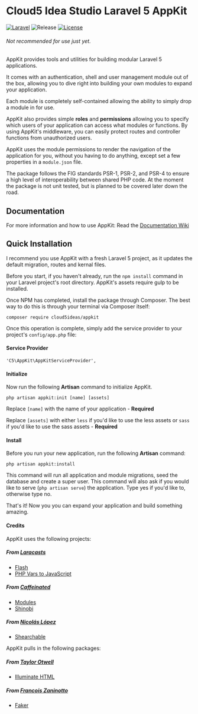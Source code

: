 Cloud5 Idea Studio Laravel 5 AppKit
===================
[![Laravel](https://img.shields.io/badge/Laravel-5.0-orange.svg?style=flat-square)](http://laravel.com)
![Release](https://img.shields.io/badge/release-beta-orange.svg?style=flat-square)
[![License](http://img.shields.io/badge/license-MIT-brightgreen.svg?style=flat-square)](https://tldrlegal.com/license/mit-license)


###### *Not recommended for use just yet.*

AppKit provides tools and utilities for building modular Laravel 5 applications.

It comes with an authentication, shell and user management module out of the box, allowing you to dive right into building your own modules to expand your application.

Each module is completely self-contained allowing the ability to simply drop a module in for use.

AppKit also provides simple **roles** and **permissions** allowing you to specify which users of your application can access what modules or functions.
By using AppKit's middleware, you can easily protect routes and controller functions from unauthorized users.

AppKit uses the module permissions to render the navigation of the application for you, without you having to do anything, except set a few properties in a `module.json` file.

The package follows the FIG standards PSR-1, PSR-2, and PSR-4 to ensure a high level of interoperability between shared PHP code. At the moment the package is not unit tested, but is planned to be covered later down the road.

Documentation
-------------
For more information and how to use AppKit: Read the [Documentation Wiki](https://github.com/Cloud5Ideas/appkit/wiki)

Quick Installation
------------------
I recommend you use AppKit with a fresh Laravel 5 project, as it updates the default migration, routes and kernal files.

Before you start, if you haven't already, run the `npm install` command in your Laravel project's root directory. AppKit's assets require gulp to be installed.

Once NPM has completed, install the package through Composer. The best way to do this is through your terminal via Composer itself:

```
composer require cloud5ideas/appkit
```

Once this operation is complete, simply add the service provider to your project's `config/app.php` file:

#### Service Provider
```
'C5\AppKit\AppKitServiceProvider',
```

#### Initialize
Now run the following **Artisan** command to initialize AppKit.

```
php artisan appkit:init [name] [assets]
```

Replace `[name]` with the name of your application - **Required**

Replace `[assets]` with either `less` if you'd like to use the less assets or `sass` if you'd like to use the sass assets - **Required**

#### Install
Before you run your new application, run the following **Artisan** command:
```
php artisan appkit:install
```
This command will run all application and module migrations, seed the database and create a super user. This command will also ask if you would like to serve (`php artisan serve`) the application. Type yes if you'd like to, otherwise type no.

That's it! Now you you can expand your application and build something amazing.

#### Credits
AppKit uses the following projects:

##### From [Laracasts](https://github.com/laracasts)

* [Flash](https://github.com/laracasts/flash)
* [PHP Vars to JavaScript](https://github.com/laracasts/PHP-Vars-To-Js-Transformer)
 
##### From [Caffeinated](https://github.com/caffeinated)

* [Modules](https://github.com/caffeinated/modules)
* [Shinobi](https://github.com/caffeinated/shinobi)

##### From [Nicolás López](https://github.com/nicolaslopezj)

* [Shearchable](https://github.com/nicolaslopezj/searchable)

AppKit pulls in the following packages:

##### From [Taylor Otwell](https://github.com/taylorotwell)

* [Illuminate HTML](https://github.com/illuminate/html)

##### From [Francois Zaninotto](https://github.com/fzaninotto)

* [Faker](https://github.com/fzaninotto/Faker)
